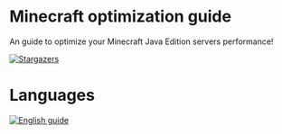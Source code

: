 # Minecraft optimization guide
An guide to optimize your Minecraft Java Edition servers performance!

[![Stargazers](https://img.shields.io/github/stars/minionguyjpro/minecraftoptimizationguide?label=stars&logo=github)](https://github.com/minionguyjpro/minecraftoptimizationguide/stargazers)
# Languages
[![English guide](https://img.shields.io/badge/English-red)](https://github.com/Minionguyjpro/minecraftoptimizationguide/tree/master/optimization/english)

